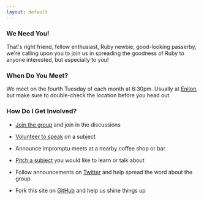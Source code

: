 ```yaml
---
layout: default
---
```

### We Need You!

That's right friend, fellow enthusiast, Ruby newbie, good-looking passerby, we're calling upon
you to join us in spreading the goodness of Ruby to anyone interested, but especially to you!

### When Do You Meet?

We meet on the fourth Tuesday of each month at 6:30pm. Usually at [Enilon][enl], but make sure to
double-check the location before you head out.

[enl]: http://goo.gl/maps/BrD3h

### How Do I Get Involved?

- [Join the group][group] and join in the discussions
- [Volunteer to speak][submit] on a subject
- Announce impromptu meets at a nearby coffee shop or bar
- [Pitch a subject][submit] you would like to learn or talk about
- Follow announcements on [Twitter][twitter] and help spread the word about the group
- Fork this site on [GitHub][github] and help us shine things up

  [group]: https://groups.google.com/rubyftw
  [twitter]: http://twitter.com/rubyftw
  [github]: https://github.com/rubyftw
  [submit]: http://rubyftw.org/s/submit

